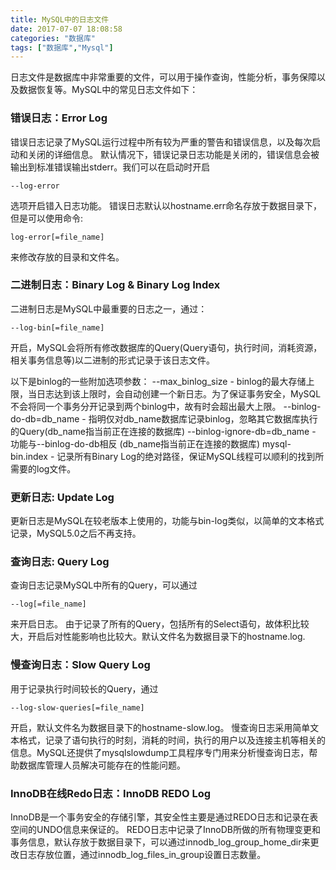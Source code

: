 ```yaml
---
title: MySQL中的日志文件
date: 2017-07-07 18:08:58
categories: "数据库"
tags: ["数据库","Mysql"]
---
```

日志文件是数据库中非常重要的文件，可以用于操作查询，性能分析，事务保障以及数据恢复等。MySQL中的常见日志文件如下：

### 错误日志：Error Log ###
错误日志记录了MySQL运行过程中所有较为严重的警告和错误信息，以及每次启动和关闭的详细信息。
默认情况下，错误记录日志功能是关闭的，错误信息会被输出到标准错误输出stderr。我们可以在启动时开启
````
--log-error
````
选项开启错入日志功能。
错误日志默认以hostname.err命名存放于数据目录下， 但是可以使用命令:
````
log-error[=file_name]
````
来修改存放的目录和文件名。

### 二进制日志：Binary Log & Binary Log Index ###
二进制日志是MySQL中最重要的日志之一，通过：
````
--log-bin[=file_name]
````
开启，MySQL会将所有修改数据库的Query(Query语句，执行时间，消耗资源，相关事务信息等)以二进制的形式记录于该日志文件。

以下是binlog的一些附加选项参数：
--max_binlog_size - binlog的最大存储上限，当日志达到该上限时，会自动创建一个新日志。为了保证事务安全，MySQL不会将同一个事务分开记录到两个binlog中，故有时会超出最大上限。
--binlog-do-db=db_name - 指明仅对db_name数据库记录binlog，忽略其它数据库执行的Query(db_name指当前正在连接的数据库)
--binlog-ignore-db=db_name - 功能与--binlog-do-db相反 (db_name指当前正在连接的数据库)
mysql-bin.index - 记录所有Binary Log的绝对路径，保证MySQL线程可以顺利的找到所需要的log文件。

### 更新日志: Update Log ###
更新日志是MySQL在较老版本上使用的，功能与bin-log类似，以简单的文本格式记录，MySQL5.0之后不再支持。

### 查询日志: Query Log ###
查询日志记录MySQL中所有的Query，可以通过
````
--log[=file_name]
````
来开启日志。
由于记录了所有的Query，包括所有的Select语句，故体积比较大，开启后对性能影响也比较大。默认文件名为数据目录下的hostname.log.

### 慢查询日志：Slow Query Log ###
用于记录执行时间较长的Query，通过
````
--log-slow-queries[=file_name]
````
开启，默认文件名为数据目录下的hostname-slow.log。
慢查询日志采用简单文本格式，记录了语句执行的时刻，消耗的时间，执行的用户以及连接主机等相关的信息。MySQL还提供了mysqlslowdump工具程序专门用来分析慢查询日志，帮助数据库管理人员解决可能存在的性能问题。

### InnoDB在线Redo日志：InnoDB REDO Log ###
InnoDB是一个事务安全的存储引擎，其安全性主要是通过REDO日志和记录在表空间的UNDO信息来保证的。
REDO日志中记录了InnoDB所做的所有物理变更和事务信息，默认存放于数据目录下，可以通过innodb_log_group_home_dir来更改日志存放位置，通过innodb_log_files_in_group设置日志数量。